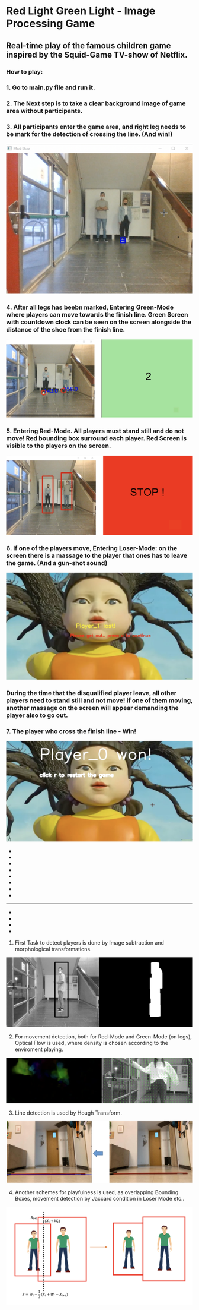 # Red Light Green Light - Image Processing Game

## Real-time play of the famous children game inspired by the Squid-Game TV-show of Netflix.

### How to play:

### 1. Go to main.py file and run it.

### 2. The Next step is to take a clear background image of game area without participants.

### 3. All participants enter the game area, and right leg needs to be mark for the detection of crossing the line. (And win!)

![](images/mark_shoe.png)

### 4. After all legs has beebn marked, Entering Green-Mode where players can move towards the finish line. Green Screen with countdown clock can be seen on the screen alongside the distance of the shoe from the finish line.

![](images/greenmode.png)

### 5. Entering Red-Mode. All players must stand still and do not move! Red bounding box surround each player. Red Screen is visible to the players on the screen.

![](images/redmode1.png)

### 6. If one of the players move, Entering Loser-Mode: on the screen there is a massage to the player that ones has to leave the game. (And a gun-shot sound)

![](images/redmode2.png)

### During the time that the disqualified player leave, all other players need to stand still and not move! if one of them moving, another massage on the screen will appear demanding the player also to go out.

### 7. The player who cross the finish line - Win!

![](images/winner.png)

-
-
-
-
-
-
-
-
---------------------------------------------------------------------------------------------------------------------------------------------------------------------------------------------------------------------------------------------------------------------------------------------------------------------------------------------------------------------------------------------------------------------------------------------------------------------------------
-
-
-
-

1. First Task to detect players is done by Image subtraction and morphological transformations.

![](images/boundingbox.png)

2. For movement detection, both for Red-Mode and Green-Mode (on legs), Optical Flow is used, where density is chosen according to the enviroment playing.

![](images/opticalflow.png)

3. Line detection is used by Hough Transform.

![](images/hough.png)

4. Another schemes for playfulness is used, as overlapping Bounding Boxes, movement detection by Jaccard condition in Loser Mode etc..

![](images/overlap.png)
